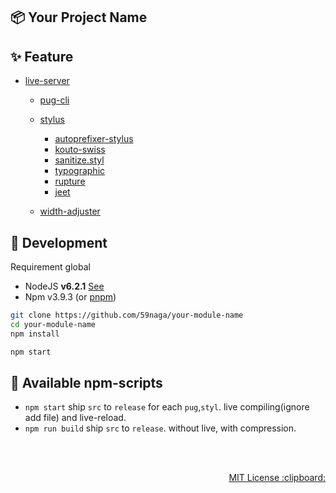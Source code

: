 :package: Your Project Name
---

:sparkles: Feature
---
* [live-server](https://github.com/tapio/live-server#readme)
  * [pug-cli](https://github.com/pugjs/pug-cli#readme)
  * [stylus](https://github.com/stylus/stylus#readme)
    * [autoprefixer-stylus](https://github.com/jescalan/autoprefixer-stylus#readme)
    * [kouto-swiss](https://github.com/leny/kouto-swiss#readme)
    * [sanitize.styl](https://github.com/59naga/sanitize.styl#readme)
    * [typographic](https://github.com/corysimmons/typographic#readme)
    * [rupture](https://github.com/jescalan/rupture#readme)
    * [jeet](https://github.com/mojotech/jeet/tree/master/stylus#readme)

  * [width-adjuster](https://github.com/59naga/width-adjuster#readme)

:wrench: Development
---
Requirement global
* NodeJS **v6.2.1** [See](http://node.green/)
* Npm v3.9.3 (or [pnpm](https://github.com/rstacruz/pnpm))

```bash
git clone https://github.com/59naga/your-module-name
cd your-module-name
npm install

npm start
```

:wind_chime: Available npm-scripts
---
* `npm start`
  ship `src` to `release` for each `pug`,`styl`. live compiling(ignore add file) and live-reload.
* `npm run build`
  ship `src` to `release`. without live, with compression.

<br><br>
<p align="right">
  <a href="http://59naga.mit-license.org/">
    MIT License :clipboard:
  </a>
</p>

